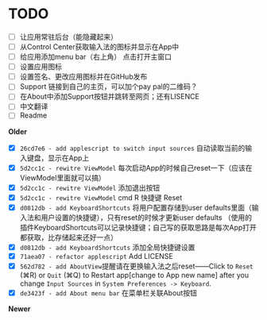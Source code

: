 #  TODO
- [ ] 让应用常驻后台（能隐藏起来）
- [ ] 从Control Center获取输入法的图标并显示在App中
- [ ] 给应用添加menu bar（右上角） 点击打开主窗口
- [ ] 设置应用图标
- [ ] 设置签名、更改应用图标并在GitHub发布
- [ ] Support 链接到自己的主页，可以加个pay pal的二维码？
- [ ] 在About中添加Support按钮并跳转至网页；还有LISENCE
- [ ] 中文翻译
- [ ] Readme

**Older**

- [x] `26cd7e6 - add applescript to switch input sources` 自动读取当前的输入键盘，显示在App上
- [x] `5d2cc1c - rewitre ViewModel` 每次启动App的时候自己reset一下（应该在ViewModel里面就可以搞）
- [x] `5d2cc1c - rewitre ViewModel` 添加退出按钮
- [x] `5d2cc1c - rewitre ViewModel` cmd R 快捷键 Reset
- [x] `d0812db - add KeyboardShortcuts` 将用户配置存储到user defaults里面（输入法和用户设置的快捷键），只有reset的时候才更新user defaults （使用的插件KeyboardShortcuts可以记录快捷键；自己写的获取思路是每次App打开都获取，比存储起来还好一点）
- [x] `d0812db - add KeyboardShortcuts` 添加全局快捷键设置
- [x] `71aea07 - refactor applescript` Add LICENSE
- [x] `562d782 - add AboutView`提醒请在更换输入法之后reset——Click to `Reset` (⌘R) or `Quit` (⌘Q) to Restart app[change to App new name] after you change `Input Sources` in `System Preferences -> Keyboard`.
- [x] `de3423f - add About menu bar` 在菜单栏关联About按钮

**Newer**
